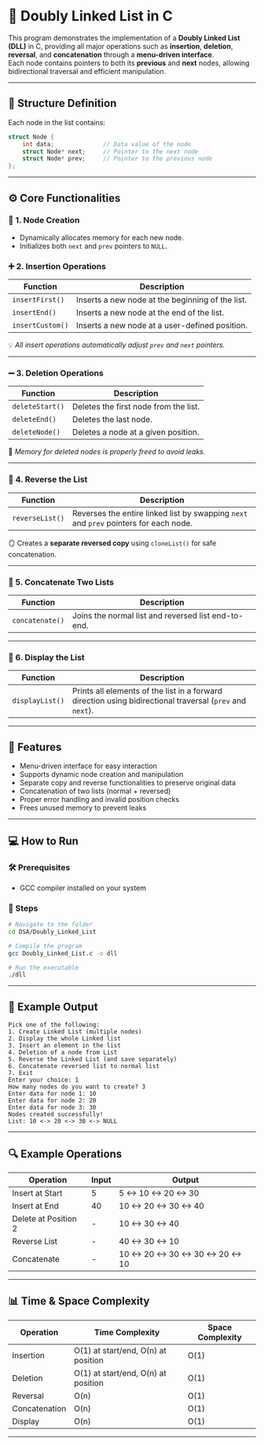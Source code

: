 # 🔗 Doubly Linked List in C

This program demonstrates the implementation of a **Doubly Linked List (DLL)** in C, providing all major operations such as **insertion**, **deletion**, **reversal**, and **concatenation** through a **menu-driven interface**.  
Each node contains pointers to both its **previous** and **next** nodes, allowing bidirectional traversal and efficient manipulation.

---

## 🧱 Structure Definition

Each node in the list contains:
```c
struct Node {
    int data;              // Data value of the node
    struct Node* next;     // Pointer to the next node
    struct Node* prev;     // Pointer to the previous node
};
````

---

## ⚙️ Core Functionalities

### 🧩 1. Node Creation

* Dynamically allocates memory for each new node.
* Initializes both `next` and `prev` pointers to `NULL`.

### ➕ 2. Insertion Operations

| Function         | Description                                      |
| ---------------- | ------------------------------------------------ |
| `insertFirst()`  | Inserts a new node at the beginning of the list. |
| `insertEnd()`    | Inserts a new node at the end of the list.       |
| `insertCustom()` | Inserts a new node at a user-defined position.   |

💡 *All insert operations automatically adjust `prev` and `next` pointers.*

---

### ➖ 3. Deletion Operations

| Function        | Description                           |
| --------------- | ------------------------------------- |
| `deleteStart()` | Deletes the first node from the list. |
| `deleteEnd()`   | Deletes the last node.                |
| `deleteNode()`  | Deletes a node at a given position.   |

🧹 *Memory for deleted nodes is properly freed to avoid leaks.*

---

### 🔁 4. Reverse the List

| Function        | Description                                                                           |
| --------------- | ------------------------------------------------------------------------------------- |
| `reverseList()` | Reverses the entire linked list by swapping `next` and `prev` pointers for each node. |

🪞 Creates a **separate reversed copy** using `cloneList()` for safe concatenation.

---

### 🔗 5. Concatenate Two Lists

| Function        | Description                                         |
| --------------- | --------------------------------------------------- |
| `concatenate()` | Joins the normal list and reversed list end-to-end. |

---

### 👀 6. Display the List

| Function        | Description                                                                                               |
| --------------- | --------------------------------------------------------------------------------------------------------- |
| `displayList()` | Prints all elements of the list in a forward direction using bidirectional traversal (`prev` and `next`). |

---

## 🧮 Features

* Menu-driven interface for easy interaction
* Supports dynamic node creation and manipulation
* Separate copy and reverse functionalities to preserve original data
* Concatenation of two lists (normal + reversed)
* Proper error handling and invalid position checks
* Frees unused memory to prevent leaks

---

## 💻 How to Run

### 🛠 Prerequisites

* GCC compiler installed on your system

### 🧾 Steps

```bash
# Navigate to the folder
cd DSA/Doubly_Linked_List

# Compile the program
gcc Doubly_Linked_List.c -o dll

# Run the executable
./dll
```

---

## 🧠 Example Output

```
Pick one of the following:
1. Create Linked List (multiple nodes)
2. Display the whole Linked list
3. Insert an element in the list
4. Deletion of a node from List
5. Reverse the Linked List (and save separately)
6. Concatenate reversed list to normal list
7. Exit
Enter your choice: 1
How many nodes do you want to create? 3
Enter data for node 1: 10
Enter data for node 2: 20
Enter data for node 3: 30
Nodes created successfully!
List: 10 <-> 20 <-> 30 <-> NULL
```

---

## 🔍 Example Operations

| Operation            | Input | Output                                |
| -------------------- | ----- | ------------------------------------- |
| Insert at Start      | 5     | 5 <-> 10 <-> 20 <-> 30                |
| Insert at End        | 40    | 10 <-> 20 <-> 30 <-> 40               |
| Delete at Position 2 | -     | 10 <-> 30 <-> 40                      |
| Reverse List         | -     | 40 <-> 30 <-> 10                      |
| Concatenate          | -     | 10 <-> 20 <-> 30 <-> 30 <-> 20 <-> 10 |

---

## 📊 Time & Space Complexity

| Operation     | Time Complexity                     | Space Complexity |
| ------------- | ----------------------------------- | ---------------- |
| Insertion     | O(1) at start/end, O(n) at position | O(1)             |
| Deletion      | O(1) at start/end, O(n) at position | O(1)             |
| Reversal      | O(n)                                | O(1)             |
| Concatenation | O(n)                                | O(1)             |
| Display       | O(n)                                | O(1)             |

---

